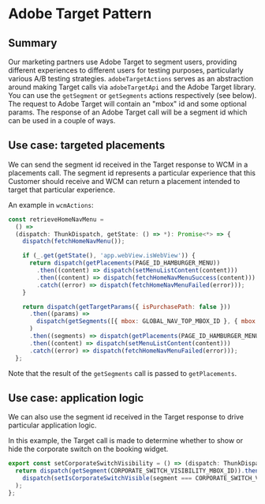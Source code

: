 # Adobe Target Pattern

## Summary

Our marketing partners use Adobe Target to segment users, providing different experiences to different users for testing
purposes, particularly various A/B testing strategies. `adobeTargetActions` serves as an abstraction around making
Target calls via `adobeTargetApi` and the Adobe Target library. You can use the `getSegment` or `getSegments` actions
respectively (see below). The request to Adobe Target will contain an "mbox" id and some optional params. The response
of an Adobe Target call will be a segment id which can be used in a couple of ways.

## Use case: targeted placements

We can send the segment id received in the Target response to WCM in a placements call.
The segment id represents a particular experience that this Customer should receive and WCM can return a placement
intended to target that particular experience.

An example in `wcmActions`:

```javascript
const retrieveHomeNavMenu =
  () =>
  (dispatch: ThunkDispatch, getState: () => *): Promise<*> => { 
    dispatch(fetchHomeNavMenu());

    if (_.get(getState(), 'app.webView.isWebView')) {
      return dispatch(getPlacements(PAGE_ID_HAMBURGER_MENU))
        .then((content) => dispatch(setMenuListContent(content)))
        .then((content) => dispatch(fetchHomeNavMenuSuccess(content)))
        .catch((error) => dispatch(fetchHomeNavMenuFailed(error)));
    }

    return dispatch(getTargetParams({ isPurchasePath: false }))
      .then((params) =>
        dispatch(getSegments([{ mbox: GLOBAL_NAV_TOP_MBOX_ID }, { mbox: GLOBAL_NAV_PROMO1_MBOX_ID, params }]))
      )
      .then((segments) => dispatch(getPlacements(PAGE_ID_HAMBURGER_MENU, [], segments)))
      .then((content) => dispatch(setMenuListContent(content)))
      .catch((error) => dispatch(fetchHomeNavMenuFailed(error)));
  };
```

Note that the result of the `getSegments` call is passed to `getPlacements`.

## Use case: application logic

We can also use the segment id received in the Target response to drive particular application logic.

In this example, the Target call is made to determine whether to show or hide the corporate switch on the booking widget.

```javascript
export const setCorporateSwitchVisibility = () => (dispatch: ThunkDispatch) => {
  return dispatch(getSegment(CORPORATE_SWITCH_VISIBILITY_MBOX_ID)).then((segment) =>
    dispatch(setIsCorporateSwitchVisible(segment === CORPORATE_SWITCH_VISIBILITY_SEGMENT_SHOW))
  );
};
```
